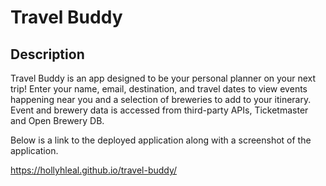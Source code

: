 # Travel Buddy

## Description 
Travel Buddy is an app designed to be your personal planner on your next trip! Enter your name, email, destination, and travel dates to view events happening near you and a selection of breweries to add to your itinerary. Event and brewery data is accessed from third-party APIs, Ticketmaster and Open Brewery DB. 

Below is a link to the deployed application along with a screenshot of the application.

https://hollyhleal.github.io/travel-buddy/

